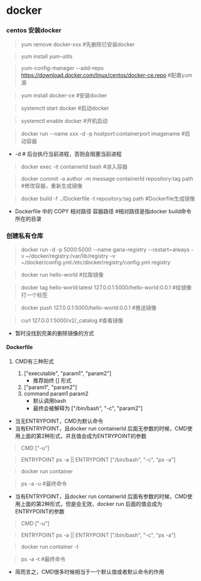 # docker

### centos 安装docker

> yum remove docker-xxx #先删除已安装docker

> yum install yum-utils

> yum-config-manager --add-repo https://download.docker.com/linux/centos/docker-ce.repo #配置yum源

> yum install docker-ce #安装docker

> systemctl start docker #启动docker

> systemctl enable docker #开机启动

> docker run --name xxx -d -p hostport:containerport imagename #启动容器

* -d # 后台执行当前进程，否则会阻塞当前进程

> docker exec -it containerId bash #进入容器

> docker commit -a author -m message containerId repository:tag path #修改容器，重新生成镜像

> docker build -f ../Dockerfile -t repository:tag path #Dockerfile生成镜像

* Dockerfile 中的 COPY 相对路径 容器路径 #相对路径是指docker build命令所在的目录

### 创建私有仓库

> docker run -d -p 5000:5000 --name gana-registry --restart=always -v ~/docker/registry:/var/lib/registry -v ~/docker/config.yml:/etc/docker/registry/config.yml registry

> docker run hello-world #拉取镜像

> docker tag hello-world:latest 127.0.0.1:5000/hello-world:0.0.1 #给镜像打一个标签

> docker push 127.0.0.1:5000/hello-world:0.0.1 #推送镜像

> curl 127.0.0.1:5000/v2/_catalog #查看镜像

* 暂时没找到完美的删除镜像的方式


#### Dockerfile

1. CMD有三种形式

    1. ["executable", "param1", "param2"]
        * 推荐始终 [] 形式
    2. ["param1", "param2"]
    3. command param1 param2
        * 默认调用bash
        * 最终会被解释为 ["/bin/bash", "-c", "param2"]

* 当无ENTRYPOINT，CMD为默认命令
* 当有ENTRYPOINT，且docker run containerId 后面无参数的时候，CMD使用上面的第2种形式，并且值会成为ENTRYPOINT的参数
> CMD ["-u"]

> ENTRYPOINT ps -a || ENTRYPOINT ["/bin/bash", "-c", "ps -a"]

> docker run container

> ps -a -u #最终命令

* 当有ENTRYPOINT，且docker run containerId 后面有参数的时候，CMD使用上面的第2种形式，但是会无效，docker run 后面的值会成为ENTRYPOINT的参数

> CMD ["-u"]

> ENTRYPOINT ps -a || ENTRYPOINT ["/bin/bash", "-c", "ps -a"]

> docker run container -t

> ps -a -t #最终命令

* 简而言之，CMD很多时候相当于一个默认值或者默认命令的作用